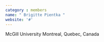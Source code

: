 ```yaml
---
category : members
name: " Brigitte Pientka " 
website: '#'
---
```

McGill University
Montreal, Quebec, Canada


